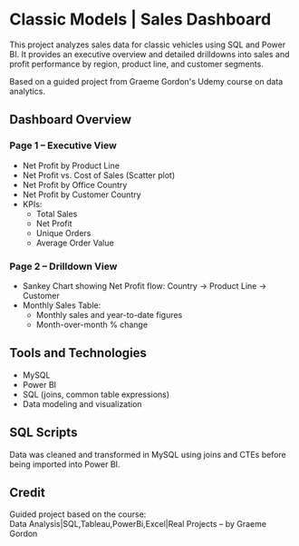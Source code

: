 # Classic Models | Sales Dashboard

This project analyzes sales data for classic vehicles using SQL and Power BI. It provides an executive overview and detailed drilldowns into sales and profit performance by region, product line, and customer segments.

Based on a guided project from Graeme Gordon's Udemy course on data analytics.

## Dashboard Overview

### Page 1 – Executive View
- Net Profit by Product Line
- Net Profit vs. Cost of Sales (Scatter plot)
- Net Profit by Office Country
- Net Profit by Customer Country
- KPIs:
  - Total Sales
  - Net Profit
  - Unique Orders
  - Average Order Value

### Page 2 – Drilldown View
- Sankey Chart showing Net Profit flow: Country → Product Line → Customer
- Monthly Sales Table:
  - Monthly sales and year-to-date figures
  - Month-over-month % change

## Tools and Technologies
- MySQL
- Power BI
- SQL (joins, common table expressions)
- Data modeling and visualization


## SQL Scripts

Data was cleaned and transformed in MySQL using joins and CTEs before being imported into Power BI.  

## Credit

Guided project based on the course:  
Data Analysis|SQL,Tableau,PowerBi,Excel|Real Projects – by Graeme Gordon


